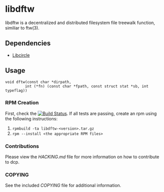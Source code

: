 libdftw
=======
libdftw is a decentralized and distributed filesystem file treewalk function, similiar to ftw(3).

Dependencies
------------
* [Libcircle](http://github.com/hpc/libcircle)

Usage
-----

```
void dftw(const char *dirpath,
         int (*fn) (const char *fpath, const struct stat *sb, int typeflag))
```

### RPM Creation
First, check the [![Build Status](https://travis-ci.org/hpc/libdftw.png?branch=master)](https://travis-ci.org/hpc/libdftw). If all tests are passing, create an rpm using the following instructions:

1. ```rpmbuild -ta libdftw-<version>.tar.gz```
2. ```rpm --install <the appropriate RPM files>```

### Contributions
Please view the *HACKING.md* file for more information on how to contribute to dcp.

### COPYING
See the included *COPYING* file for additional information.
